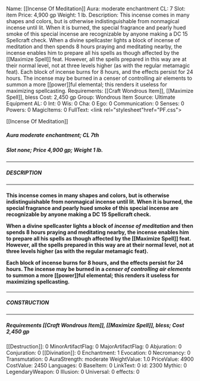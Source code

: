 Name: [[Incense Of Meditation]]
Aura: moderate enchantment
CL: 7
Slot: item
Price: 4,900 gp
Weight: 1 lb.
Description: This incense comes in many shapes and colors, but is otherwise indistinguishable from nonmagical incense until lit. When it is burned, the special fragrance and pearly hued smoke of this special incense are recognizable by anyone making a DC 15 Spellcraft check. When a divine spellcaster lights a block of incense of meditation and then spends 8 hours praying and meditating nearby, the incense enables him to prepare all his spells as though affected by the [[Maximize Spell]] feat. However, all the spells prepared in this way are at their normal level, not at three levels higher (as with the regular metamagic feat). Each block of incense burns for 8 hours, and the effects persist for 24 hours. The incense may be burned in a censer of controlling air elements to summon a more [[power]]ful elemental; this renders it useless for maximizing spellcasting.
Requirements: [[Craft Wondrous Item]], [[Maximize Spell]], bless
Cost: 2,450 gp
Group: Wondrous Item
Source: Ultimate Equipment
AL: 0
Int: 0
Wis: 0
Cha: 0
Ego: 0
Communication: 0
Senses: 0
Powers: 0
MagicItems: 0
FullText: <link rel="stylesheet"href="PF.css"><div class="heading"><p class="alignleft">[[Incense Of Meditation]]</p><div style="clear: both;"></div></div><div><h5><b>Aura </b>moderate enchantment; <b>CL </b>7th</h5><h5><b>Slot </b>none; <b>Price </b>4,900 gp; <b>Weight </b>1 lb.</h5></div><hr/><div><h5><b>DESCRIPTION</b></h5></div><hr/><div><h4><p>This incense comes in many shapes and colors, but is otherwise indistinguishable from nonmagical incense until lit. When it is burned, the special fragrance and pearly hued smoke of this special incense are recognizable by anyone making a DC 15 Spellcraft check. </p><p>When a divine spellcaster lights a block of <i>incense of meditation</i> and then spends 8 hours praying and meditating nearby, the incense enables him to prepare all his spells as though affected by the [[Maximize Spell]] feat. However, all the spells prepared in this way are at their normal level, not at three levels higher (as with the regular metamagic feat). </p><p>Each block of incense burns for 8 hours, and the effects persist for 24 hours. The incense may be burned in a <i>censer of controlling air elements</i> to summon a more [[power]]ful elemental; this renders it useless for maximizing spellcasting.</p></h4></div><hr/><div><h5><b>CONSTRUCTION</b></h5></div><hr/><div><h5><b>Requirements </b>[[Craft Wondrous Item]], [[Maximize Spell]], <i>bless</i>; <b>Cost </b>2,450 gp</h5></div>
[[Destruction]]: 0
MinorArtifactFlag: 0
MajorArtifactFlag: 0
Abjuration: 0
Conjuration: 0
[[Divination]]: 0
Enchantment: 1
Evocation: 0
Necromancy: 0
Transmutation: 0
AuraStrength: moderate
WeightValue: 1.0
PriceValue: 4900
CostValue: 2450
Languages: 0
BaseItem: 0
LinkText: 0
id: 2300
Mythic: 0
LegendaryWeapon: 0
Illusion: 0
Universal: 0
effects: 0
